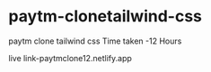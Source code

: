 # paytm-clonetailwind-css
paytm clone tailwind css
Time taken -12 Hours 

live link-paytmclone12.netlify.app

